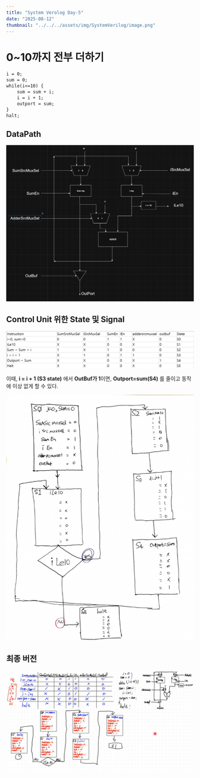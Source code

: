 ```yaml
---
title: "System Verolog Day-5"
date: "2025-08-12"
thumbnail: "../../../assets/img/SystemVerilog/image.png"
---
```


# 0~10까지 전부 더하기
```
i = 0;
sum = 0;
while(i<=10) {
    sum = sum + i;
    i = i + 1;
    outport = sum;
}
halt;
```
## DataPath
![alt text](<../../../assets/img/CPU/day_5/스크린샷 2025-08-12 101431.png>)

## Control Unit 위한 State 및 Signal
![alt text](<../../../assets/img/CPU/day_5/스크린샷 2025-08-12 103030.png>)

이때, **i = i + 1 (S3 state)** 에서 **OutBuf가 1**이면, **Outport=sum(S4)** 를 줄이고 동작에 이상 없게 할 수 있다.

![alt text](../../../assets/img/CPU/day_5/KakaoTalk_20250812_104235890.jpg)

## 최종 버전
![alt text](<../../../assets/img/CPU/day_5/스크린샷 2025-08-12 104703.png>)